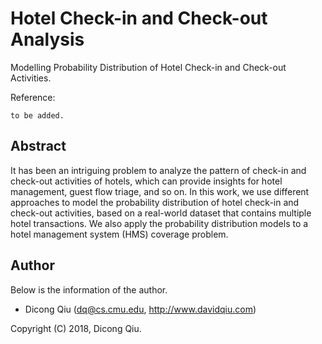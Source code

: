 # Hotel Check-in and Check-out Analysis

Modelling Probability Distribution of Hotel Check-in and Check-out Activities.

Reference:

```
to be added.
```


## Abstract

It has been an intriguing problem to analyze the pattern of check-in and 
check-out activities of hotels, which can provide insights for hotel 
management, guest flow triage, and so on. In this work, we use different 
approaches to model the probability distribution of hotel check-in and 
check-out activities, based on a real-world dataset that contains multiple 
hotel transactions. We also apply the probability distribution models to a 
hotel management system (HMS) coverage problem.


## Author

Below is the information of the author.

  * Dicong Qiu (dq@cs.cmu.edu, http://www.davidqiu.com)

Copyright (C) 2018, Dicong Qiu.


